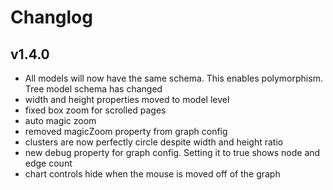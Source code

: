 # Changlog

## v1.4.0
* All models will now have the same schema.  This enables polymorphism.  Tree model schema has changed
* width and height properties moved to model level
* fixed box zoom for scrolled pages
* auto magic zoom
* removed magicZoom property from graph config
* clusters are now perfectly circle despite width and height ratio
* new debug property for graph config.  Setting it to true shows node and edge count
* chart controls hide when the mouse is moved off of the graph